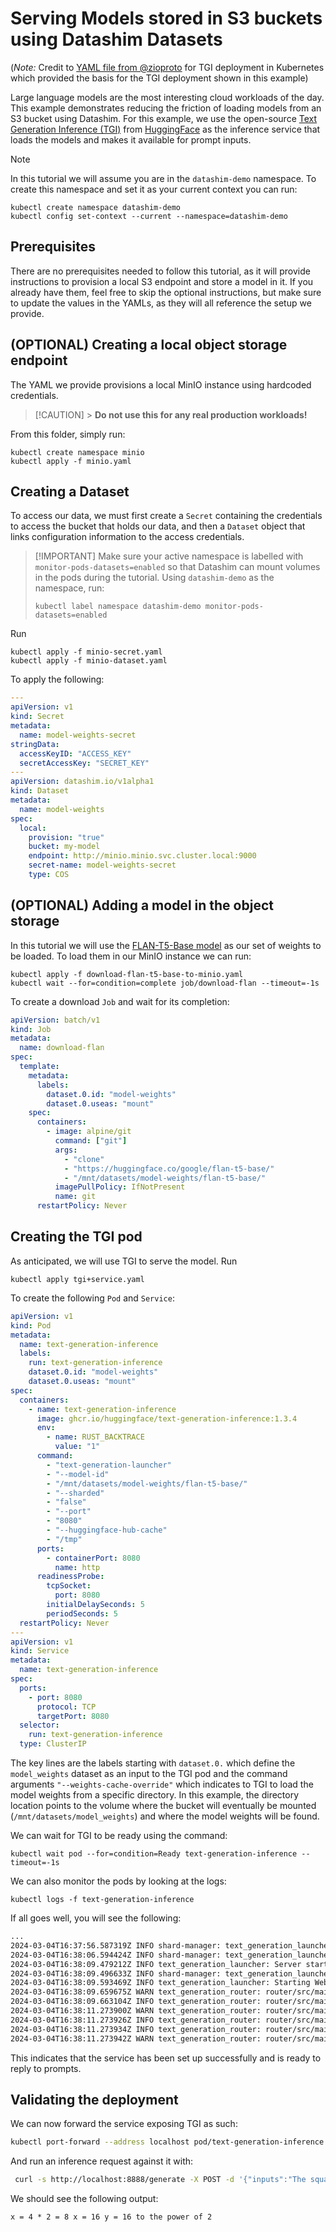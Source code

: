 # Serving Models stored in S3 buckets using Datashim Datasets

(_Note:_ Credit to
[YAML file from @zioproto](https://github.com/zioproto/kube-cheshire-cat/blob/1ae8be76e333482a2656431c9e6de59f2132c79c/kubernetes/tgi.yaml)
for TGI deployment in Kubernetes which provided the basis for the TGI deployment
shown in this example)

Large language models are the most interesting cloud workloads of the day. This
example demonstrates reducing the friction of loading models from an S3 bucket
using Datashim. For this example, we use the open-source
[Text Generation Inference (TGI)](https://github.com/huggingface/text-generation-inference)
from [HuggingFace](https://huggingface.co/) as the inference service that loads
the models and makes it available for prompt inputs.

> [!NOTE]  
> In this tutorial we will assume you are in the `datashim-demo` namespace. To
> create this namespace and set it as your current context you can run:
>
> ```commandline
> kubectl create namespace datashim-demo
> kubectl config set-context --current --namespace=datashim-demo
> ```

## Prerequisites

There are no prerequisites needed to follow this tutorial, as it will provide
instructions to provision a local S3 endpoint and store a model in it. If you
already have them, feel free to skip the optional instructions, but make sure to
update the values in the YAMLs, as they will all reference the setup we provide.

## (OPTIONAL) Creating a local object storage endpoint

The YAML we provide provisions a local MinIO instance using hardcoded
credentials.

> [!CAUTION] > **Do not use this for any real production workloads!**

From this folder, simply run:

```commandline
kubectl create namespace minio
kubectl apply -f minio.yaml
```

## Creating a Dataset

To access our data, we must first create a `Secret` containing the credentials
to access the bucket that holds our data, and then a `Dataset` object that links
configuration information to the access credentials.

> [!IMPORTANT] Make sure your active namespace is labelled with
> `monitor-pods-datasets=enabled` so that Datashim can mount volumes in the pods
> during the tutorial. Using `datashim-demo` as the namespace, run:
>
> ```commandline
> kubectl label namespace datashim-demo monitor-pods-datasets=enabled
> ```

Run

```commandline
kubectl apply -f minio-secret.yaml
kubectl apply -f minio-dataset.yaml
```

To apply the following:

```yaml
---
apiVersion: v1
kind: Secret
metadata:
  name: model-weights-secret
stringData:
  accessKeyID: "ACCESS_KEY"
  secretAccessKey: "SECRET_KEY"
---
apiVersion: datashim.io/v1alpha1
kind: Dataset
metadata:
  name: model-weights
spec:
  local:
    provision: "true"
    bucket: my-model
    endpoint: http://minio.minio.svc.cluster.local:9000
    secret-name: model-weights-secret
    type: COS
```

## (OPTIONAL) Adding a model in the object storage

In this tutorial we will use the
[FLAN-T5-Base model](https://huggingface.co/google/flan-t5-base) as our set of
weights to be loaded. To load them in our MinIO instance we can run:

```
kubectl apply -f download-flan-t5-base-to-minio.yaml
kubectl wait --for=condition=complete job/download-flan --timeout=-1s
```

To create a download `Job` and wait for its completion:

```yaml
apiVersion: batch/v1
kind: Job
metadata:
  name: download-flan
spec:
  template:
    metadata:
      labels:
        dataset.0.id: "model-weights"
        dataset.0.useas: "mount"
    spec:
      containers:
        - image: alpine/git
          command: ["git"]
          args:
            - "clone"
            - "https://huggingface.co/google/flan-t5-base/"
            - "/mnt/datasets/model-weights/flan-t5-base/"
          imagePullPolicy: IfNotPresent
          name: git
      restartPolicy: Never
```

## Creating the TGI pod

As anticipated, we will use TGI to serve the model. Run

```
kubectl apply tgi+service.yaml
```

To create the following `Pod` and `Service`:

```yaml
apiVersion: v1
kind: Pod
metadata:
  name: text-generation-inference
  labels:
    run: text-generation-inference
    dataset.0.id: "model-weights"
    dataset.0.useas: "mount"
spec:
  containers:
    - name: text-generation-inference
      image: ghcr.io/huggingface/text-generation-inference:1.3.4
      env:
        - name: RUST_BACKTRACE
          value: "1"
      command:
        - "text-generation-launcher"
        - "--model-id"
        - "/mnt/datasets/model-weights/flan-t5-base/"
        - "--sharded"
        - "false"
        - "--port"
        - "8080"
        - "--huggingface-hub-cache"
        - "/tmp"
      ports:
        - containerPort: 8080
          name: http
      readinessProbe:
        tcpSocket:
          port: 8080
        initialDelaySeconds: 5
        periodSeconds: 5
  restartPolicy: Never
---
apiVersion: v1
kind: Service
metadata:
  name: text-generation-inference
spec:
  ports:
    - port: 8080
      protocol: TCP
      targetPort: 8080
  selector:
    run: text-generation-inference
  type: ClusterIP
```

The key lines are the labels starting with `dataset.0.` which define the
`model_weights` dataset as an input to the TGI pod and the command arguments
`"--weights-cache-override"` which indicates to TGI to load the model weights
from a specific directory. In this example, the directory location points to the
volume where the bucket will eventually be mounted
(`/mnt/datasets/model_weights`) and where the model weights will be found.

We can wait for TGI to be ready using the command:

```commandline
kubectl wait pod --for=condition=Ready text-generation-inference --timeout=-1s
```

We can also monitor the pods by looking at the logs:

```commandline
kubectl logs -f text-generation-inference
```

If all goes well, you will see the following:

```txt
...
2024-03-04T16:37:56.587319Z INFO shard-manager: text_generation_launcher: Waiting for shard to be ready... rank=0
2024-03-04T16:38:06.594424Z INFO shard-manager: text_generation_launcher: Waiting for shard to be ready... rank=0
2024-03-04T16:38:09.479212Z INFO text_generation_launcher: Server started at unix:///tmp/text-generation-server-0
2024-03-04T16:38:09.496633Z INFO shard-manager: text_generation_launcher: Shard ready in 22.918174777s rank=0
2024-03-04T16:38:09.593469Z INFO text_generation_launcher: Starting Webserver
2024-03-04T16:38:09.659675Z WARN text_generation_router: router/src/main.rs:194: no pipeline tag found for model /mnt/datasets/model-weights/flan-t5-base/
2024-03-04T16:38:09.663104Z INFO text_generation_router: router/src/main.rs:213: Warming up model
2024-03-04T16:38:11.273900Z WARN text_generation_router: router/src/main.rs:224: Model does not support automatic max batch total tokens
2024-03-04T16:38:11.273926Z INFO text_generation_router: router/src/main.rs:246: Setting max batch total tokens to 16000
2024-03-04T16:38:11.273934Z INFO text_generation_router: router/src/main.rs:247: Connected
2024-03-04T16:38:11.273942Z WARN text_generation_router: router/src/main.rs:252: Invalid hostname, defaulting to 0.0.0.0
```

This indicates that the service has been set up successfully and is ready to
reply to prompts.

## Validating the deployment

We can now forward the service exposing TGI as such:

```bash
kubectl port-forward --address localhost pod/text-generation-inference 8888:8080
```

And run an inference request against it with:

```bash
 curl -s http://localhost:8888/generate -X POST -d '{"inputs":"The square root of x is the cube root of y. What is y to the power of 2, if x = 4?", "parameters":{"max_new_tokens":1000}}'  -H 'Content-Type: application/json' | jq -r .generated_text
```

We should see the following output:

```
x = 4 * 2 = 8 x = 16 y = 16 to the power of 2
```
